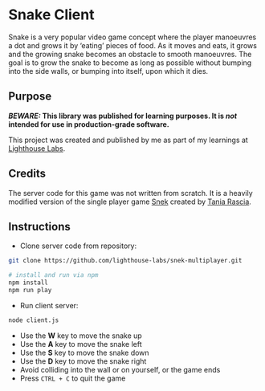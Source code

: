 # Snake Client
Snake is a very popular video game concept where the player manoeuvres a dot and grows it by ‘eating’ pieces of food. As it moves and eats, it grows and the growing snake becomes an obstacle to smooth manoeuvres. The goal is to grow the snake to become as long as possible without bumping into the side walls, or bumping into itself, upon which it dies.

## Purpose
**_BEWARE:_ This library was published for learning purposes. It is _not_ intended for use in production-grade software.**

This project was created and published by me as part of my learnings at [Lighthouse Labs](https://github.com/lighthouse-labs). 

## Credits
The server code for this game was not written from scratch. It is a heavily modified version of the single player game [Snek](https://github.com/taniarascia/snek) created by [Tania Rascia](https://github.com/taniarascia). 

## Instructions
* Clone server code from repository:

```bash
git clone https://github.com/lighthouse-labs/snek-multiplayer.git

# install and run via npm
npm install
npm run play
```
* Run client server:
```bash
node client.js
```
* Use the **W** key to move the snake up
* Use the **A** key to move the snake left
* Use the **S** key to move the snake down
* Use the **D** key to move the snake right
* Avoid colliding into the wall or on yourself, or the game ends
* Press `CTRL + C` to quit the game


